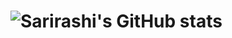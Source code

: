 # ![Sarirashi's GitHub stats](https://github-readme-stats.vercel.app/api?username=sarirashi&show_icons=true)

